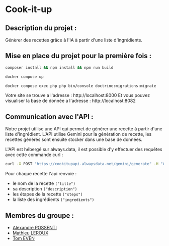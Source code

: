 # Cook-it-up

## Description du projet :

Génèrer des recettes grâce à l'IA à partir d'une liste d'ingrédients.

## Mise en place du projet pour la première fois : 
```bash
composer install && npm install && npm run build
```

```bash
docker compose up
```
```bash
docker compose exec php php bin/console doctrine:migrations:migrate
```

Votre site se trouve a l'adresse : http://localhost:8000
Et vous pouvez visualiser la base de donnée a l'adresse : http://localhost:8082

## Communication avec l'API :

Notre projet utilise une API qui permet de générer une recette à partir d'une liste d'ingrédient.
L'API utilise Gemini pour la génération de recette, les recettes générés sont ensuite stocker dans une base de données.

L'API est hébergé sur always.data, il est possible d'y effectuer des requêtes avec cette commande curl : 

```bash
curl -X POST "https://cookitupapi.alwaysdata.net/gemini/generate" -H "Content-Type: application/json" -d '{"ingredients": ["chevre", "fromage", "riz"]}'
```
Pour chaque recette l'api renvoie : 
- le nom de la recette ```("title")```
- sa description ```("description")```
- les étapes de la recette ```("steps")```
- la liste des ingrédients ```("ingredients")```

## Membres du groupe :
- [Alexandre POSSENTI](https://github.com/Alex28345/)
- [Mathieu LEROUX](https://github.com/Badlix)
- [Tom EVEN](https://github.com/GeniusTom-Dev)

